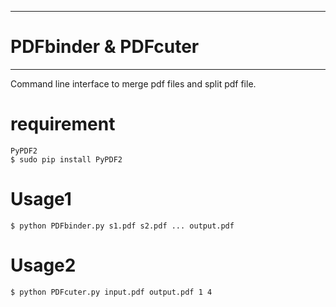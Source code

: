 ------------------------
# PDFbinder & PDFcuter #
------------------------
Command line interface to merge pdf files and split pdf file.

# requirement #
	PyPDF2 
    $ sudo pip install PyPDF2

# Usage1 #
    $ python PDFbinder.py s1.pdf s2.pdf ... output.pdf

# Usage2 #
    $ python PDFcuter.py input.pdf output.pdf 1 4

